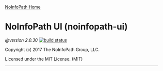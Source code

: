 [NoInfoPath Home](http://gitlab.imginconline.com/noinfopath/noinfopath/wikis/home)

NoInfoPath UI (noinfopath-ui)
=============================================

*@version 2.0.30* [![build status](http://gitlab.imginconline.com/noinfopath/noinfopath-ui/badges/master/build.svg)](http://gitlab.imginconline.com/noinfopath/noinfopath-ui/commits/master)

Copyright (c) 2017 The NoInfoPath Group, LLC.

Licensed under the MIT License. (MIT)
___

